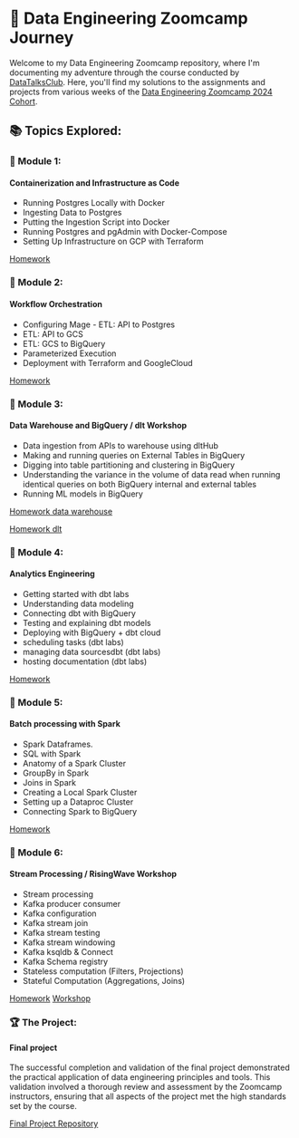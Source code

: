 # 🚀 Data Engineering Zoomcamp Journey

Welcome to my Data Engineering Zoomcamp repository, where I'm documenting my adventure through the course conducted by [DataTalksClub](https://datatalks.club/). Here, you'll find my solutions to the assignments and projects from various weeks of the [Data Engineering Zoomcamp 2024 Cohort](https://github.com/DataTalksClub/data-engineering-zoomcamp/tree/main).

## 📚 Topics Explored:

### 📘 Module 1:
#### Containerization and Infrastructure as Code

* Running Postgres Locally with Docker
* Ingesting Data to Postgres
* Putting the Ingestion Script into Docker
* Running Postgres and pgAdmin with Docker-Compose
* Setting Up Infrastructure on GCP with Terraform

[Homework](https://github.com/d4mp3/DamDeZoomcamp/tree/main/01_containerization_and_infrastructure_as_code)

  
### 📙 Module 2:
#### Workflow Orchestration

* Configuring Mage - ETL: API to Postgres 
* ETL: API to GCS
* ETL: GCS to BigQuery
* Parameterized Execution
* Deployment with Terraform and GoogleCloud

[Homework](https://github.com/d4mp3/DamDeZoomcamp/tree/main/02_workflow_orchestration/mage-zoomcamp)

### 📕 Module 3:
#### Data Warehouse and BigQuery / dlt Workshop

* Data ingestion from APIs to warehouse using dltHub
* Making and running queries on External Tables in BigQuery
* Digging into table partitioning and clustering in BigQuery
* Understanding the variance in the volume of data read when running identical queries on both BigQuery internal and external tables
* Running ML models in BigQuery

[Homework data warehouse](https://github.com/d4mp3/DamDeZoomcamp/tree/main/03_data_warehouse)

[Homework dlt](https://github.com/d4mp3/DamDeZoomcamp/tree/main/00_Workshops)

### 📗 Module 4:
#### Analytics Engineering

* Getting started with dbt labs
* Understanding data modeling
* Connecting dbt with BigQuery
* Testing and explaining dbt models
* Deploying with BigQuery + dbt cloud
* scheduling tasks (dbt labs)
* managing data sourcesdbt (dbt labs)
* hosting documentation (dbt labs)

[Homework](https://github.com/d4mp3/DamDeZoomcamp/tree/main/04_analytics_engineering)

### 📔 Module 5:
#### Batch processing with Spark

* Spark Dataframes.
* SQL with Spark
* Anatomy of a Spark Cluster
* GroupBy in Spark
* Joins in Spark
* Creating a Local Spark Cluster
* Setting up a Dataproc Cluster
* Connecting Spark to BigQuery

[Homework](https://github.com/d4mp3/DamDeZoomcamp/tree/main/05_batch_processing)

### 📒 Module 6:
#### Stream Processing / RisingWave Workshop

* Stream processing
* Kafka producer consumer
* Kafka configuration
* Kafka stream join
* Kafka stream testing
* Kafka stream windowing
* Kafka ksqldb & Connect
* Kafka Schema registry
* Stateless computation (Filters, Projections)
* Stateful Computation (Aggregations, Joins)

[Homework](https://github.com/d4mp3/DamDeZoomcamp/tree/main/06_streaming)
[Workshop](https://github.com/d4mp3/DamDeZoomcamp/tree/main/00_Workshops/02_rising_wave/risingwave-data-talks-workshop-2024-03-04)

### 🏆 The Project:
#### Final project

The successful completion and validation of the final project demonstrated the practical application of data engineering principles and tools. This validation involved a thorough review and assessment by the Zoomcamp instructors, ensuring that all aspects of the project met the high standards set by the course.

[Final Project Repository](https://github.com/d4mp3/GLDAS-Data-Pipeline)

